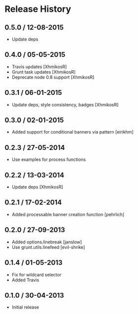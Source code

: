 # Release History

## 0.5.0 / 12-08-2015

* Update deps

## 0.4.0 / 05-05-2015

* Travis updates [XhmikosR]
* Grunt task updates [XhmikosR]
* Deprecate node 0.8 support [XhmikosR]

## 0.3.1 / 06-01-2015

* Update deps, style consistency, badges [XhmikosR]

## 0.3.0 / 02-01-2015

* Added support for conditional banners via pattern [eirikhm]

## 0.2.3 / 27-05-2014

* Use examples for process functions

## 0.2.2 / 13-03-2014

* Update deps [XhmikosR]

## 0.2.1 / 17-02-2014

* Added processable banner creation function [pehrlich]

## 0.2.0 / 27-09-2013

* Added options.linebreak [janslow]
* Use grunt.utils.linefeed [evil-shrike]

## 0.1.4 / 01-05-2013

* Fix for wildcard selector
* Added Travis

## 0.1.0 / 30-04-2013

* Initial release

